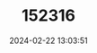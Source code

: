---
title: "152316"
category: "Opuntia basilaris"
draft: false
date: 2024-02-22 13:03:51
languages:
  English: ["Beavertail Pricklypear", "Beavertail Prickly-pear"]
  Spanish; Castilian: ["Nopal del Castor"]
---